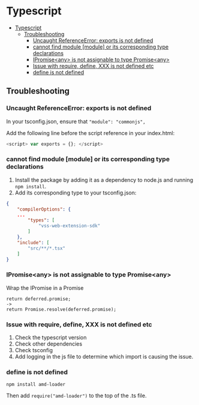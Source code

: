 # Typescript

<!--ts-->
* [Typescript](typescript.md#typescript)
   * [Troubleshooting](typescript.md#troubleshooting)
      * [Uncaught ReferenceError: exports is not defined](typescript.md#uncaught-referenceerror-exports-is-not-defined)
      * [cannot find module [module] or its corresponding type declarations](typescript.md#cannot-find-module-module-or-its-corresponding-type-declarations)
      * [IPromise&lt;any&gt; is not assignable to type Promise&lt;any&gt;](typescript.md#ipromiseany-is-not-assignable-to-type-promiseany)
      * [Issue with require, define, XXX is not defined etc](typescript.md#issue-with-require-define-xxx-is-not-defined-etc)
      * [define is not defined](typescript.md#define-is-not-defined)

<!-- Added by: runner, at: Mon Feb 14 07:33:19 UTC 2022 -->

<!--te-->

## Troubleshooting

### Uncaught ReferenceError: exports is not defined

In your tsconfig.json, ensure that `"module": "commonjs",`

Add the following line before the script reference in your index.html:
```typescript
<script> var exports = {}; </script>
```
### cannot find module [module] or its corresponding type declarations

1. Install the package by adding it as a dependency to node.js and running `npm install`.
1. Add its corresponding type to your tsconfig.json:

```json
{
    "compilerOptions": {
    ...
        "types": [
            "vss-web-extension-sdk"
        ]
    },   
    "include": [
        "src/**/*.tsx"
    ]    
}
```

### IPromise\<any\> is not assignable to type Promise\<any\>

Wrap the IPromise in a Promise

```
return deferred.promise;
->
return Promise.resolve(deferred.promise);
```

### Issue with require, define, XXX is not defined etc

1. Check the typescript version
2. Check other dependencies
3. Check tsconfig
4. Add logging in the js file to determine which import is causing the issue.

### define is not defined
```
npm install amd-loader
```
Then add `require("amd-loader")` to the top of the .ts file.
